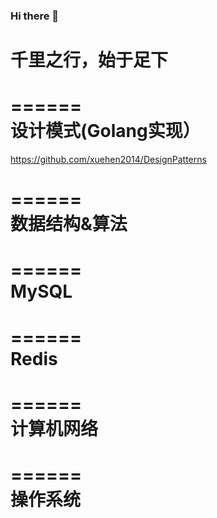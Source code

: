 ### Hi there 👋

<!--
**xuehen2014/xuehen2014** is a ✨ _special_ ✨ repository because its `README.md` (this file) appears on your GitHub profile.

Here are some ideas to get you started:

- 🔭 I’m currently working on ...
- 🌱 I’m currently learning ...
- 👯 I’m looking to collaborate on ...
- 🤔 I’m looking for help with ...
- 💬 Ask me about ...
- 📫 How to reach me: ...
- 😄 Pronouns: ...
- ⚡ Fun fact: ...
-->
# 千里之行，始于足下

======  
设计模式(Golang实现）
======
https://github.com/xuehen2014/DesignPatterns

======  
数据结构&算法
======

======  
MySQL
======

======  
Redis
======

======  
计算机网络
======

======  
操作系统
======
